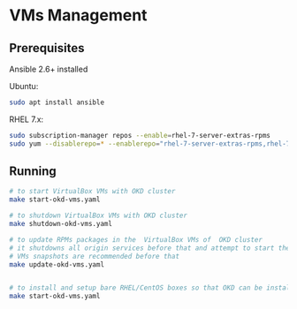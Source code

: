 # VMs Management

## Prerequisites

Ansible 2.6+ installed

Ubuntu:

```bash
sudo apt install ansible
```

RHEL 7.x:

```bash
sudo subscription-manager repos --enable=rhel-7-server-extras-rpms
sudo yum --disablerepo=* --enablerepo="rhel-7-server-extras-rpms,rhel-7-server-rpms" install ansible
```

## Running

```bash
# to start VirtualBox VMs with OKD cluster
make start-okd-vms.yaml

# to shutdown VirtualBox VMs with OKD cluster
make shutdown-okd-vms.yaml

# to update RPMs packages in the  VirtualBox VMs of  OKD cluster
# it shutdowns all origin services before that and attempt to start them after update
# VMs snapshots are recommended before that
make update-okd-vms.yaml


# to install and setup bare RHEL/CentOS boxes so that OKD can be installed
make start-okd-vms.yaml
```